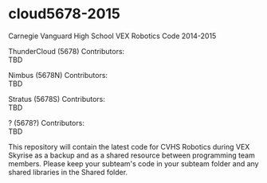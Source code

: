 cloud5678-2015  
==============  
  
Carnegie Vanguard High School VEX Robotics Code 2014-2015  
  
ThunderCloud (5678) Contributors:  
TBD  
  
Nimbus (5678N) Contributors:  
TBD  
  
Stratus (5678S) Contributors:  
TBD  
  
? (5678?) Contributors:  
TBD  
  
This repository will contain the latest code for CVHS Robotics during VEX Skyrise as a backup and as a shared resource between programming team members. Please keep your subteam's code in your subteam folder and any shared libraries in the Shared folder.  
